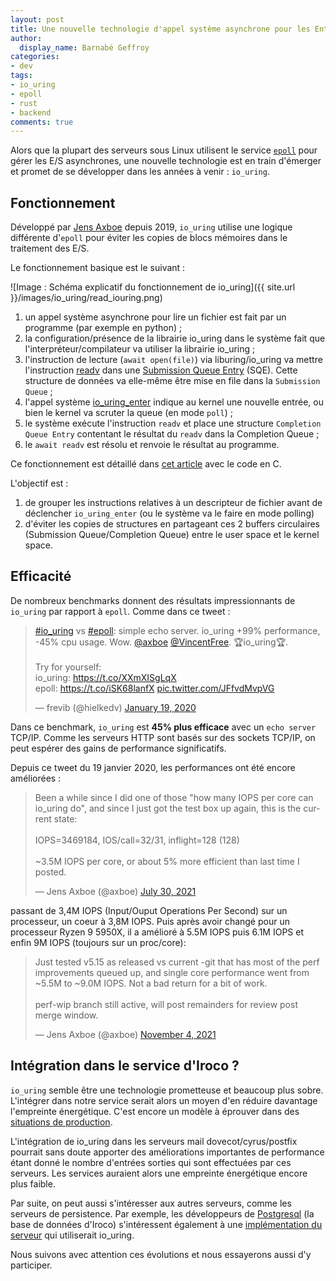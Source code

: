 ```yaml
---
layout: post
title: Une nouvelle technologie d'appel système asynchrone pour les Entrées/Sorties
author:
  display_name: Barnabé Geffroy
categories:
- dev
tags:
- io_uring
- epoll
- rust
- backend
comments: true
---
```



Alors que la plupart des serveurs sous Linux utilisent le service [`epoll`](https://man7.org/linux/man-pages/man7/epoll.7.html) pour gérer les E/S asynchrones, une nouvelle technologie est en train d'émerger et promet de se développer dans les années à venir : `io_uring`.

## Fonctionnement

Développé par [Jens Axboe](https://twitter.com/axboe/) depuis 2019, `io_uring` utilise une logique différente d'`epoll` pour éviter les copies de blocs mémoires dans le traitement des E/S.

Le fonctionnement basique est le suivant :

![Image : Schéma explicatif du fonctionnement de io_uring]({{ site.url }}/images/io_uring/read_iouring.png)

1. un appel système asynchrone pour lire un fichier est fait par un programme (par exemple en python) ;
2. la configuration/présence de la librairie io_uring dans le système fait que l'interpréteur/compilateur va utiliser la librairie io_uring ;
3. l'instruction de lecture (`await open(file)`) via liburing/io_uring va mettre l'instruction [readv](https://man7.org/linux/man-pages/man2/readv.2.html) dans une [Submission Queue Entry](https://unixism.net/loti/low_level.html#submission-queue-entry) (SQE). Cette structure de données va elle-même être mise en file dans la `Submission Queue` ;
4. l'appel système [io_uring_enter](https://www.mankier.com/2/io_uring_enter) indique au kernel une nouvelle entrée, ou bien le kernel va scruter la queue (en mode `poll`) ;
5. le système exécute l'instruction `readv` et place une structure `Completion Queue Entry` contentant le résultat du `readv` dans la Completion Queue ;
6. le `await readv` est résolu et renvoie le résultat au programme.

Ce fonctionnement est détaillé dans [cet article](https://unixism.net/loti/low_level.html) avec le code en C.

L'objectif est :
1. de grouper les instructions relatives à un descripteur de fichier avant de déclencher `io_uring_enter` (ou le système va le faire en mode polling)
2. d'éviter les copies de structures en partageant ces 2 buffers circulaires (Submission Queue/Completion Queue) entre le user space et le kernel space.

## Efficacité

De nombreux benchmarks donnent des résultats impressionnants de `io_uring` par rapport à `epoll`. Comme dans ce tweet :

<blockquote class="twitter-tweet"><p lang="en" dir="ltr"><a href="https://twitter.com/hashtag/io_uring?src=hash&amp;ref_src=twsrc%5Etfw">#io_uring</a> vs <a href="https://twitter.com/hashtag/epoll?src=hash&amp;ref_src=twsrc%5Etfw">#epoll</a>: simple echo server. io_uring +99% performance, -45% cpu usage. Wow. <a href="https://twitter.com/axboe?ref_src=twsrc%5Etfw">@axboe</a> <a href="https://twitter.com/VincentFree?ref_src=twsrc%5Etfw">@VincentFree</a>. 🏆io_uring🏆.<br><br>Try for yourself: <br>io_uring: <a href="https://t.co/XXmXISgLqX">https://t.co/XXmXISgLqX</a><br>epoll: <a href="https://t.co/iSK68lanfX">https://t.co/iSK68lanfX</a> <a href="https://t.co/JFfvdMvpVG">pic.twitter.com/JFfvdMvpVG</a></p>&mdash; frevib (@hielkedv) <a href="https://twitter.com/hielkedv/status/1218891982636027905?ref_src=twsrc%5Etfw">January 19, 2020</a></blockquote> <script async src="https://platform.twitter.com/widgets.js" charset="utf-8"></script>

Dans ce benchmark, `io_uring` est **45% plus efficace** avec un `echo server` TCP/IP. Comme les serveurs HTTP sont basés sur des sockets TCP/IP, on peut espérer des gains de performance significatifs.

Depuis ce tweet du 19 janvier 2020, les performances ont été encore améliorées :

<blockquote class="twitter-tweet"><p lang="en" dir="ltr">Been a while since I did one of those &quot;how many IOPS per core can io_uring do&quot;, and since I just got the test box up again, this is the current state:<br><br>IOPS=3469184, IOS/call=32/31, inflight=128 (128)<br><br>~3.5M IOPS per core, or about 5% more efficient than last time I posted.</p>&mdash; Jens Axboe (@axboe) <a href="https://twitter.com/axboe/status/1421205908269436928?ref_src=twsrc%5Etfw">July 30, 2021</a></blockquote> <script async src="https://platform.twitter.com/widgets.js" charset="utf-8"></script>

passant de 3,4M IOPS (Input/Ouput Operations Per Second) sur un processeur, un coeur à 3,8M IOPS.
Puis après avoir changé pour un processeur Ryzen 9 5950X, il a amélioré à 5.5M IOPS puis 6.1M IOPS et enfin 9M IOPS (toujours sur un proc/core):

<blockquote class="twitter-tweet"><p lang="en" dir="ltr">Just tested v5.15 as released vs current -git that has most of the perf improvements queued up, and single core performance went from ~5.5M to ~9.0M IOPS. Not a bad return for a bit of work.<br><br>perf-wip branch still active, will post remainders for review post merge window.</p>&mdash; Jens Axboe (@axboe) <a href="https://twitter.com/axboe/status/1456346048352473092?ref_src=twsrc%5Etfw">November 4, 2021</a></blockquote> <script async src="https://platform.twitter.com/widgets.js" charset="utf-8"></script>

## Intégration dans le service d'Iroco ?

`io_uring` semble être une technologie prometteuse et beaucoup plus sobre. L'intégrer dans notre service serait alors un moyen d'en réduire davantage l'empreinte énergétique. C'est encore un modèle à éprouver dans des [situations de production](https://github.com/axboe/liburing/issues/189).

L'intégration de io_uring dans les serveurs mail dovecot/cyrus/postfix pourrait sans doute apporter des améliorations importantes de performance étant donné le nombre d'entrées sorties qui sont effectuées par ces serveurs. Les services auraient alors une empreinte énergétique encore plus faible.

Par suite, on peut aussi s'intéresser aux autres serveurs, comme les serveurs de persistence. Par exemple, les développeurs de [Postgresql](https://www.postgresql.org/) (la base de données d'Iroco) s'intéressent également à une [implémentation du serveur](https://anarazel.de/talks/2020-01-31-fosdem-aio/aio.pdf) qui utiliserait io_uring.

Nous suivons avec attention ces évolutions et nous essayerons aussi d'y participer.
